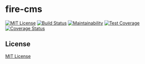 # fire-cms

[![MIT License](http://img.shields.io/badge/license-MIT-blue.svg?style=flat)](https://github.com/kohx/fire-cms/blob/add-license-1/LICENSE)
[![Build Status](https://travis-ci.org/kohx/fire-cms.svg?branch=master)](https://travis-ci.org/kohx/fire-cms)
[![Maintainability](https://api.codeclimate.com/v1/badges/aee99b4125f4d9d42c07/maintainability)](https://codeclimate.com/github/kohx/fire-cms/maintainability)
[![Test Coverage](https://api.codeclimate.com/v1/badges/aee99b4125f4d9d42c07/test_coverage)](https://codeclimate.com/github/kohx/fire-cms/test_coverage)
[![Coverage Status](https://coveralls.io/repos/github/kohx/fire-cms/badge.svg?branch=master)](https://coveralls.io/github/kohx/fire-cms?branch=master)

## License
[MIT License](https://github.com/kohx/fire-cms/blob/add-license-1/LICENSE)
